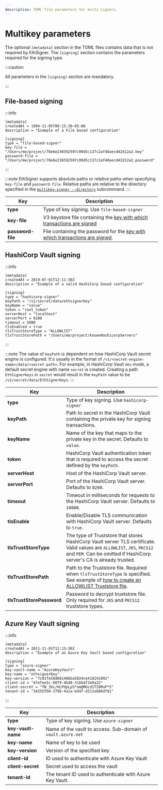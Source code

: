 ```yaml
---
description: TOML file parameters for multi signers.
---
```


# Multikey parameters

The optional `[metadata]` section in the TOML files contains data that is not required by EthSigner. The `[signing]` section contains the parameters required for the signing type.

:::caution

All parameters in the `[signing]` section are mandatory.

:::

## File-based signing

:::info

```
[metadata]
createdAt = 1994-11-05T08:15:30-05:00
description = "Example of a File based configuration"

[signing]
type = "file-based-signer"
key-file = "/Users/me/project/78e6e236592597c09d5c137c2af40aecd42d12a2.key"
password-file = "/Users/me/project/78e6e236592597c09d5c137c2af40aecd42d12a2.password"
```

:::

:::note EthSigner supports absolute paths or relative paths when specifying `key-file` and `password-file`. Relative paths are relative to the directory specified in the [`multikey-signer --directory`](../Reference/CLI/CLI-Syntax.md#multikey-options) subcommand. :::

| Key | Description |
| --- | --- |
| **type** | Type of key signing. Use `file-based-signer` |
| **key-file** | V3 keystore file containing the [key with which transactions are signed](../Tutorials/Multifile.md#create-password-and-key-files) |
| **password-file** | File containing the password for the [key with which transactions are signed](../Tutorials/Multifile.md#create-password-and-key-files). |

## HashiCorp Vault signing

:::info

```
[metadata]
createdAt = 2019-07-01T12:11:30Z
description = "Example of a valid HashiCorp based configuration"

[signing]
type = "hashicorp-signer"
keyPath = "/v1/secret/data/ethsignerKey"
keyName = "value"
token = "root_token"
serverHost = "localhost"
serverPort = 8200
timeout = 5000
tlsEnabled = true
tlsTrustStoreType = "ALLOWLIST"
tlsTrustStorePath = "/Users/me/project/knownHashicorpServers"
```

:::

:::note The value of `keyPath` is dependent on how HashiCorp Vault secret engine is configured. It's usually in the format of `/v1/<secret-engine-name>/data/<secret-path>`. For example, in HashiCorp Vault `dev` mode, a default secret engine with name `secret` is created. Creating a path `EthSignerKeys` in `secret` would result in the `keyPath` value to be `/v1/secret/data/EthSignerKeys`. :::

| Key | Description |
| --- | --- |
| **type** | Type of key signing. Use `hashicorp-signer` |
| **keyPath** | Path to secret in the HashiCorp Vault containing the private key for signing transactions. |
| **keyName** | Name of the key that maps to the private key in the secret. Defaults to `value`. |
| **token** | HashiCorp Vault authentication token that is required to access the secret defined by the `keyPath`. |
| **serverHost** | Host of the HashiCorp Vault server. |
| **serverPort** | Port of the HashiCorp Vault server. Defaults to `8200`. |
| **timeout** | Timeout in milliseconds for requests to the HashiCorp Vault server. Defaults to `10000`. |
| **tlsEnable** | Enable/Disable TLS communication with HashiCorp Vault server. Defaults to `true`. |
| **tlsTrustStoreType** | The type of Truststore that stores HashiCorp Vault server TLS certificate. Valid values are `ALLOWLIST`, `JKS`, `PKCS12` and `PEM`. Can be omitted if HashiCorp server's CA is already trusted. |
| **tlsTrustStorePath** | Path to the Truststore file. Required when `tlsTrustStoreType` is specified. See example of [how to create an ALLOWLIST Truststore file](../HowTo/Configure-TLS.md#create-the-known-servers-file). |
| **tlsTrustStorePassword** | Password to decrypt truststore file. Only required for `JKS` and `PKCS12` truststore types. |

## Azure Key Vault signing

:::info

```
[metadata]
createdAt = 2011-11-01T12:15:30Z
description = "Example of an Azure Key Vault based configuration"

[signing]
type = "azure-signer"
key-vault-name = "AzureKeyVault"
key-name = "ethsignerKey"
key-version = "7c01fe58d68148bba5824ce418241092"
client-id = "47efee5c-8079-4b48-31bb4f2e9a22"
client-secret = "TW_3Uc/HLPdpLp5*om@MGcd1T29MuP*5"
tenant-id = "34255fb0-379b-4a1a-bd47-d211ab86df81"
```

:::

| Key | Description |
| --- | --- |
| **type** | Type of key signing. Use `azure-signer` |
| **key-vault-name** | Name of the vault to access. Sub-domain of `vault.azure.net` |
| **key-name** | Name of key to be used |
| **key-version** | Version of the specified key |
| **client-id** | ID used to authenticate with Azure Key Vault |
| **client-secret** | Secret used to access the vault |
| **tenant-id** | The tenant ID used to authenticate with Azure Key Vault. |
